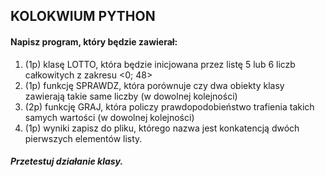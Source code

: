 ## KOLOKWIUM PYTHON

#### Napisz program, który będzie zawierał:
1. (1p) klasę LOTTO, która będzie inicjowana przez listę 5 lub 6 liczb całkowitych z zakresu <0; 48>
2. (1p) funkcję SPRAWDZ, która porównuje czy dwa obiekty klasy zawierają takie same liczby (w dowolnej kolejności)
3. (2p) funkcję GRAJ, która policzy prawdopodobieństwo trafienia takich samych wartości (w dowolnej kolejności)
4. (1p) wyniki zapisz do pliku, którego nazwa jest konkatencją dwóch pierwszych elementów listy.

##### Przetestuj działanie klasy.
